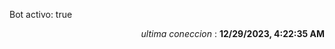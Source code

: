 <p>Bot activo: true</p>
<p align="right"><i>ultima coneccion</i> : <b>12/29/2023, 4:22:35 AM</b></p>
